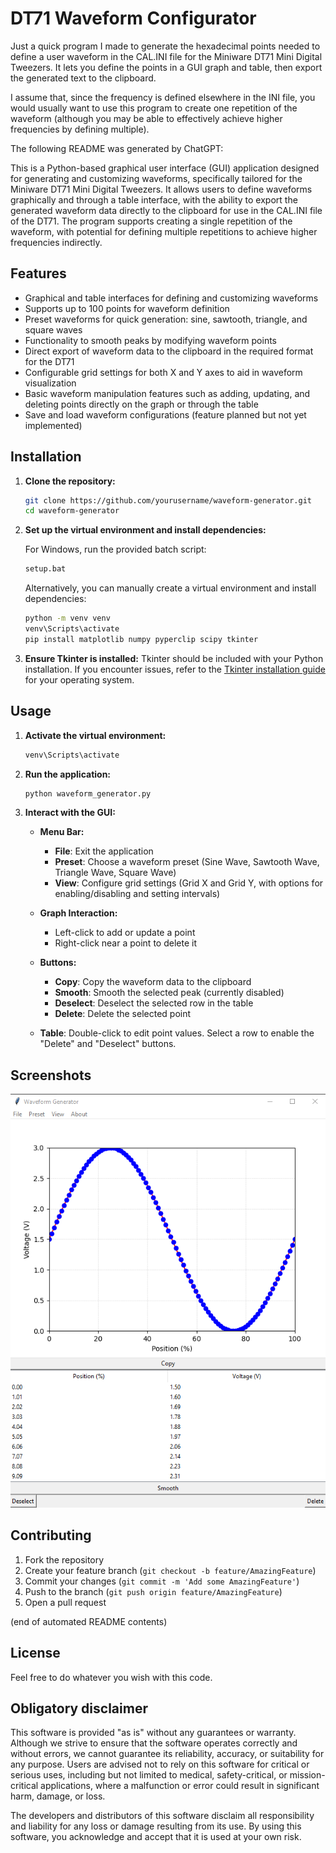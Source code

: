 # DT71 Waveform Configurator

Just a quick program I made to generate the hexadecimal points needed to define a user waveform in the CAL.INI file for the Miniware DT71 Mini Digital Tweezers. It lets you define the points in a GUI graph and table, then export the generated text to the clipboard. 

I assume that, since the frequency is defined elsewhere in the INI file, you would usually want to use this program to create one repetition of the waveform (although you may be able to effectively achieve higher frequencies by defining multiple).

The following README was generated by ChatGPT:

This is a Python-based graphical user interface (GUI) application designed for generating and customizing waveforms, specifically tailored for the Miniware DT71 Mini Digital Tweezers. It allows users to define waveforms graphically and through a table interface, with the ability to export the generated waveform data directly to the clipboard for use in the CAL.INI file of the DT71. The program supports creating a single repetition of the waveform, with potential for defining multiple repetitions to achieve higher frequencies indirectly.

## Features

- Graphical and table interfaces for defining and customizing waveforms
- Supports up to 100 points for waveform definition
- Preset waveforms for quick generation: sine, sawtooth, triangle, and square waves
- Functionality to smooth peaks by modifying waveform points
- Direct export of waveform data to the clipboard in the required format for the DT71
- Configurable grid settings for both X and Y axes to aid in waveform visualization
- Basic waveform manipulation features such as adding, updating, and deleting points directly on the graph or through the table
- Save and load waveform configurations (feature planned but not yet implemented)

## Installation

1. **Clone the repository:**

   ```bash
   git clone https://github.com/yourusername/waveform-generator.git
   cd waveform-generator
   ```

2. **Set up the virtual environment and install dependencies:**

   For Windows, run the provided batch script:

   ```bash
   setup.bat
   ```

   Alternatively, you can manually create a virtual environment and install dependencies:

   ```bash
   python -m venv venv
   venv\Scripts\activate
   pip install matplotlib numpy pyperclip scipy tkinter
   ```

3. **Ensure Tkinter is installed:**
   Tkinter should be included with your Python installation. If you encounter issues, refer to the [Tkinter installation guide](https://tkdocs.com/tutorial/install.html) for your operating system.

## Usage

1. **Activate the virtual environment:**

   ```bash
   venv\Scripts\activate
   ```

2. **Run the application:**

   ```bash
   python waveform_generator.py
   ```

3. **Interact with the GUI:**

   - **Menu Bar:**
     - **File**: Exit the application
     - **Preset**: Choose a waveform preset (Sine Wave, Sawtooth Wave, Triangle Wave, Square Wave)
     - **View**: Configure grid settings (Grid X and Grid Y, with options for enabling/disabling and setting intervals)

   - **Graph Interaction:**
     - Left-click to add or update a point
     - Right-click near a point to delete it

   - **Buttons:**
     - **Copy**: Copy the waveform data to the clipboard
     - **Smooth**: Smooth the selected peak (currently disabled)
     - **Deselect**: Deselect the selected row in the table
     - **Delete**: Delete the selected point

   - **Table**: Double-click to edit point values. Select a row to enable the "Delete" and "Deselect" buttons.

## Screenshots

![Waveform Generator GUI](screenshot.png)

## Contributing

1. Fork the repository
2. Create your feature branch (`git checkout -b feature/AmazingFeature`)
3. Commit your changes (`git commit -m 'Add some AmazingFeature'`)
4. Push to the branch (`git push origin feature/AmazingFeature`)
5. Open a pull request

(end of automated README contents) 

## License
Feel free to do whatever you wish with this code. 

## Obligatory disclaimer
This software is provided "as is" without any guarantees or warranty. Although we strive to ensure that the software operates correctly and without errors, we cannot guarantee its reliability, accuracy, or suitability for any purpose. Users are advised not to rely on this software for critical or serious uses, including but not limited to medical, safety-critical, or mission-critical applications, where a malfunction or error could result in significant harm, damage, or loss.

The developers and distributors of this software disclaim all responsibility and liability for any loss or damage resulting from its use. By using this software, you acknowledge and accept that it is used at your own risk.
